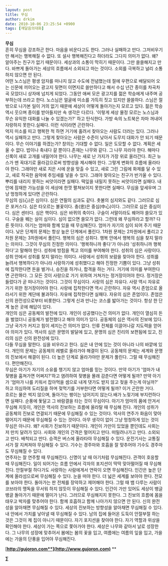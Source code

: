 ```yaml
---
layout: post
title: 무심
author: drkim
date: 2010-10-06 23:25:54 +0900
tags: [깨달음의대화]
---
```



  
 **무심**   
 흔히 무심을 강조하곤 한다. 마음을 비운다고도 한다. 그러나 실패하고 만다. 그저비우기만 해서는 행복해질 수 없다. 또 설사 행복해진다고 하더라도 그다지 의미가 없다. 왜? 알아주는 친구가 없기 때문이다. 세상과의 소통이 막히기 때문이다. 그만 쓸쓸해지고 만다. 바쁘게 돌아가는 세상의 흐름에서 소외되고 마는 것이다. 소외를 극복하고 널리 소통하지 않으면 안 된다.   
 어떤 노스님은 평생 암자를 떠나지 않고 수도에 전념했는데 절에 우편으로 배달되어 오는 신문에 끼어오는 광고지 뒷면이 이면지로 쓸만하다고 해서 수십 년간 종이를 차곡차곡 모았더니 상자에 넘치게 되었다. 그동안 애써 모은 광고지를 젊은 학승에게 내주며 공부하는데 쓰라고 한다. 노스님은 얼굴에 미소를 가득히 짓고 있지만 쓸쓸하다. 스님은 절 밖으로 나가본 일이 거의 없기 때문에 세상이 어떻게 돌아가는지 모르고 있다. 젊은 학승 역시 웃으며 종이를 받아들지만 속 생각은 다르다. '이렇게 세상 물정 모르는 노스님과 무슨 유익한 대화를 나눌 수 있겠는가?' 하고 탄식한다. 가방 속의 노트북은 차마 꺼내어 자랑하지 못한다.실패다. 이런 식이라면 곤란하다.    
 억지 미소를 띠고 행복한 척 하면 거기에 홀려서 찾아오는 사람도 더러는 있다. 그러나 역시 실패하고 만다. 그렇게 찾아오는 사람은 수준이 낮아서 도무지 대화가 안 되기 때문이다. 무슨 이야기를 하겠는가? 창의는 기대할 수 없다. 일은 도모할 수 없다. 계획은 세울 수 없다. 밥이나 축내다 갈 뿐이다.존재는 나무와 같다. 그 나무 자라야 한다. 해마다 신록이 새로 고개를 내밀어야 한다. 나무는 새로 난 가지가 가장 위로 올라간다. 최근 뉴스가 맨 꼭대기로 올라감으로써 방향성을 제시해야 한다. 그렇게 변화의 흐름에 올라타야 한다. 그래야만 새로 지은 시에 운을 맞출 수 있고, 새로 그린 그림에 화제를 달 수 있고, 새로 작곡한 음악에 추임새를 넣을 수 있다. 그래야 찾아오는 친구가 반가울 수 있다. 뿌리를 내리지 못하는 씨앗이라면 실패다. 떡잎을 내밀지 못하는 씨앗이라면 실패다. 내 안에 잠재한 가능성을 이 세상에 한껏 펼쳐보이지 못한다면 실패다. 무심을 앞세우며 그냥 멍청하게 있다면 곤란하다.   
 무심의 심(心)은 심이다. 심은 연필의 심과도 같다. 촛불의 심지와도 같다. 그러므로 심은 포커스다. 심은 타오르는 불꽃이다. 충(忠)은 중심(中心)이다. 그러므로 심은 중심이다. 심은 센터다. 심은 핵이다. 심은 바퀴의 축이다. 구슬이 서말이라도 꿰어야 쓸모가 있다. 구슬을 꿰는 실이 심이다. 심이 없으면 쓸모가 없다. 그런데 왜 무심하라고 할까? 다른 뜻이다. 아기는 엄마와 함께 있을 때 무심해진다. 엄마가 자기의 심이 되어 주기 때문이다. 낮은 단계의 문제는 항상 높은 단계에서 풀린다. 1차원 문제는 2차원에서 풀리고 2차원 문제는 3차원에서 풀린다. 행복의 심은 성취다. 행복 안에서 행복의 심을 찾지 말라는 의미다. 그것이 무심의 진정한 의미다. '행복하니까 좋다'가 아니라 '성취하니까 행복하다'고 말해야 한다. 성취에 방점을 찍고 의미를 부여해야 한다. 성취의 심은 사랑이다. 성취 안에서 성취를 찾지 말라는 의미다. 사랑에서 성취의 보람을 찾아야 한다. 성취를 늘려서 행복하다가 아니라 사랑하기에 성취했다고 해야 진정한 기쁨이 있다. 그냥 성취에 집착한다면 돈을 벌거나, 승진을 하거나, 합격을 하는 거다. 거기에 의미를 부여한다면 곤란하다. 그 모든 것이 사랑으로 가기 위하여 거쳐가는 정거장이어야 한다. 정거장은 들렀다가 곧 떠나가는 것이다. 그것이 무심이다. 사랑의 심은 자유다. 사랑 역시 자유로 가기 위한 정거장이어야 한다. 사랑에 집착한다면 역시 곤란하다. 자유 역시 존엄으로 올라서기 위한 계단에 불과하다. 자유에 집착한다면 실패다. 자유의 심은 존엄이다. 존엄은 신의 완전성으로부터 비롯한다. 그렇게 신과 만나는 코스를 밟아가는 것이다. 항상 한 단계 높은 곳에 해답이 있다.    
 개인의 심은 공동체의 발전에 있다. 개인이 성공했다는건 의미가 없다. 개인이 열심히 돈을 벌었더니 공동체가 발전했다고 해야 의미가 있다. 공동체의 심은 역사의 진보에 있다. 그냥 국가가 커지고 힘이 세지는건 의미가 없다. 인류 전체를 이끌어나갈 지도력을 얻어야 의미가 있다. 역사의 심은 문명의 발달에 있고, 문명의 심은 진리의 보편됨에 있고, 진리의 심은 신의 완전성에 있다.    
 다들 무심을 말한다. 심을 비우라고 한다. 심은 내 안에 있는 것이 아니라 나의 바깥에 있다. 개인의 문제는 공동체의 레벨로 올라가야 해결이 된다. 공동체의 문제는 세계와 문명의 진보에서 해결이 된다. 더 높은 단계로 올라가야만 문제가 풀린다. 그럴 때 무심해진다. 편안해진다.    
 무심은 아기가 자기의 소유를 챙기지 않고 엄마를 믿는 것이다. 만약 아기가 '엄마가 내 젖병을 훔쳐가면 어쩌지?'하고 염려하여 젖병을 몰래 감춘다면 어떻게 될까? 만약 아기가 '엄마가 나를 키워서 잡아먹을 셈으로 내게 댓가도 받지 않고 젖을 주는게 아닐까?' 하고 의심하여 도리질을 하며 젖먹기를 거부한다면 어떻게 될까? 이거 곤란한 거다.    
 흐르는 물은 썩지 않으며, 돌아가는 팽이는 넘어지지 않는다.배가 노젖기에 부지런하다면 실패다. 순풍에 돛달고 그 바람결을 타는 것이 무심이다. 아기가 엄마의 품에 안겨서 무심해 지듯이, 개인은 역사의 진보하는 흐름에 올라탈 때 무심해 진다. 개인의 성취가 공동체의 진보로 연결되기 때문에 무심해질 수 있는 것이다. 악사의 연주가 화음이 맞아떨어지기 때문에 무심해질 수 있는 것이다. 아무 생각이 없이 그냥 멍청하게 있는 것이 무심은 아니다. 왜? 사회가 진보하기 때문이다. 개인이 가만이 있었을 뿐인데도 사회는 저 만치 달려가 있다. 사회와 개인의 간격은 멀어지고 만다. 떠밀려나가고 만다. 소외되고 만다. 배척되고 만다. 승객은 버스에 올라타야 무심해질 수 있다. 운전기사는 교통질서가 잘 지켜져야 무심해질 수 있다. 기수는 경주마와 호흡을 잘 맞추어야 기수도 경주마도 무심해질 수 있다.    
 연주자는 잘 연주할 때 무심해진다. 신명이 날 때 아기처럼 무심해진다. 관객이 호응할 때 무심해진다. 일이 되어가는 흐름 안에서 각자의 포지션이 딱딱 맞아떨어질 때 무심해진다. 안절부절 하다가도 사랑하는 사람에게서 연락이 오면 무심해진다. 인간은 높은 단계에 올라섬으로써 무심해질 수 있다. 눈을 떠야 한다. 더 넓은 세계를 보아야 한다. 전모를 보아야 한다. 돌아가는 판 전체를 장악하고 제어해야 한다. 그럴 때 뱀 다루는 사람이 코브라의 맹독을 무서워 하지 않듯이 무심해질 수 있다. 인간이 가만 있어도 세상이 뱅글뱅글 돌아가기 때문에 멀미가 난다. 그러므로 무심해지지 못한다. 그 진보의 흐름에 몸을 태우고 박자를 맞추어야 한다. 함께 호흡하고 함께 나아가지 않으면 안 된다. 신의 완전성을 알아채면 무심해질 수 있다. 세상의 진보하는 방향성을 알아채면 무심해질 수 있다. 내 안에서 가치를 낳아낼 때 무심해질 수 있다. 남의 집에 들어온 도둑이 안절부절 하는 것은 그것이 제 집이 아니기 때문이다. 자기 포지션을 찾아야 한다. 자기 역할과 위상을 확인해야 한다. 세상이 가는 쪽으로 쫓아가야 한다. 세상은 나무와 같아서 날로 성장한다. 그 나무의 성장에 맞추어서 봄에는 봄의 꽃을 입고, 여름에는 여름의 잎을 입고, 가을에는 가을의 단풍을 입어야 무심해진다.  









[**http://gujoron.com**](http://www.gujoron.com)** 
**

**∑**
